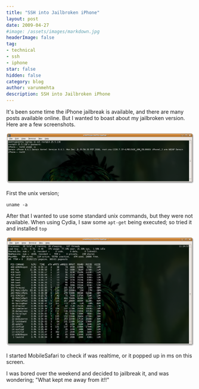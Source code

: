 ```yaml
---
title: "SSH into Jailbroken iPhone"
layout: post
date: 2009-04-27
#image: /assets/images/markdown.jpg
headerImage: false
tag:
- technical
- ssh
- iphone
star: false
hidden: false
category: blog
author: varunmehta
description: SSH into Jailbroken iPhone
---
```


It's been some time the iPhone jailbreak is available, and there are many posts available online. But I wanted to boast about my jailbroken version. Here are a few screenshots.

![ssh_01](/assets/images/posts/iphone-ssh_01.png)

First the unix version; 
``` 
uname -a 
``` 

After that I wanted to use some standard unix commands, but they were not available. When using Cydia, I saw some `apt-get` being executed; so tried it and installed `top`

![ssh_02](/assets/images/posts/iphone-ssh_02.png)

I started MobileSafari to check if was realtime, or it popped up in ms on this screen.

I was bored over the weekend and decided to jailbreak it, and was wondering; "What kept me away from it!!"